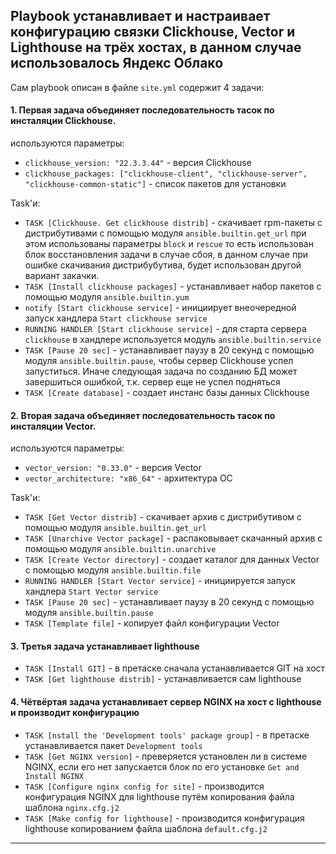 ## Playbook устанавливает и настраивает конфигурацию связки Clickhouse, Vector и Lighthouse на трёх хостах, в данном случае использовалось Яндекс Облако

Сам playbook описан в файле ```site.yml``` содержит 4 задачи:
#### 1. Первая задача объединяет последовательность тасок по инсталяции Clickhouse. 
 используются параметры:
- ```clickhouse_version: "22.3.3.44"``` - версия Clickhouse
- ```clickhouse_packages: ["clickhouse-client", "clickhouse-server", "clickhouse-common-static"]``` - список пакетов для установки

Task'и:
- ```TASK [Clickhouse. Get clickhouse distrib]``` - скачивает rpm-пакеты с дистрибутивами с помощью модуля ```ansible.builtin.get_url``` при этом использованы параметры ```block``` и ```rescue``` то есть использован блок восстановления задачи в случае сбоя, в данном случае при ошибке скачивания дистрибубутива, будет использован другой вариант закачки.
- ```TASK [Install clickhouse packages]``` - устанавливает набор пакетов с помощью модуля ```ansible.builtin.yum```
- ```notify [Start clickhouse service]``` - инициирует внеочередной запуск хандлера ```Start clickhouse service```
- ```RUNNING HANDLER [Start clickhouse service]``` - для старта сервера ```clickhouse``` в хандлере используется модуль ```ansible.builtin.service```
- ```TASK [Pause 20 sec]``` - устанавливает паузу в 20 секунд с помощью модуля ```ansible.builtin.pause```, чтобы сервер Clickhouse успел запуститься. Иначе следующая задача по созданию БД может завершиться ошибкой, т.к. сервер еще не успел подняться
- ```TASK [Create database]``` - создает инстанс базы данных Clickhouse

#### 2. Вторая задача объединяет последовательность тасок по инсталяции Vector. 
 используются параметры:
- ```vector_version: "0.33.0"``` - версия Vector
- ```vector_architecture: "x86_64"``` - архитектура ОС

Task'и:
- ```TASK [Get Vector distrib]``` - скачивает архив с дистрибутивом с помощью модуля ```ansible.builtin.get_url```
- ```TASK [Unarchive Vector package]``` - распаковывает скачанный архив с помощью модуля ```ansible.builtin.unarchive```
- ```TASK [Create Vector directory]``` - создает каталог для данных Vector с помощью модуля ```ansible.builtin.file```
- ```RUNNING HANDLER [Start Vector service]``` - инициируется запуск хандлера ```Start Vector service```
- ```TASK [Pause 20 sec]``` - устанавливает паузу в 20 секунд с помощью модуля ```ansible.builtin.pause```
- ```TASK [Template file]``` - копирует файл конфигурации Vector

#### 3. Третья задача устанавливает lighthouse
- ```TASK [Install GIT]``` - в претаске сначала устанавливается GIT на хост
- ```TASK [Get lighthouse distrib]``` - устанавливается сам lighthouse

#### 4. Чётвёртая задача устанавливает сервер NGINX на хост с lighthouse и производит конфигурацию
- ```TASK [nstall the 'Development tools' package group]``` - в претаске устанавливается пакет ```Development tools```
- ```TASK [Get NGINX version]``` - преверяется установлен ли в системе NGINX, если его нет запускается блок
по его установке ```Get and Install NGINX```
- ```TASK [Configure nginx config for site]``` - производится конфигурация NGINX для lighthouse путём копирования файла шаблона ``nginx.cfg.j2``
- ```TASK [Make config for lighthouse]``` - производится конфигурация lighthouse копированием файла шаблона ``default.cfg.j2``

----
